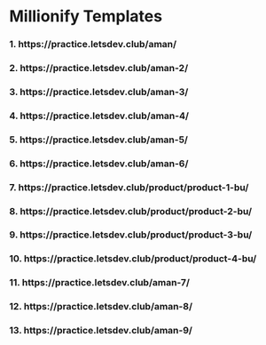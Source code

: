 # Millionify Templates

<h3>1. <span>https://practice.letsdev.club/aman/</span></h3>
<h3>2. <span>https://practice.letsdev.club/aman-2/</span></h3>
<h3>3. <span>https://practice.letsdev.club/aman-3/</span></h3>
<h3>4. <span>https://practice.letsdev.club/aman-4/</span></h3>
<h3>5. <span>https://practice.letsdev.club/aman-5/</span></h3>
<h3>6. <span>https://practice.letsdev.club/aman-6/</span></h3>
<h3>7. <span>https://practice.letsdev.club/product/product-1-bu/</span></h3>
<h3>8. <span>https://practice.letsdev.club/product/product-2-bu/</span></h3>
<h3>9. <span>https://practice.letsdev.club/product/product-3-bu/</span></h3>
<h3>10. <span>https://practice.letsdev.club/product/product-4-bu/</span></h3>
<h3>11. <span>https://practice.letsdev.club/aman-7/</span></h3>
<h3>12. <span>https://practice.letsdev.club/aman-8/</span></h3>
<h3>13. <span>https://practice.letsdev.club/aman-9/</span></h3>

